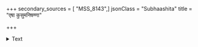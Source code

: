 +++
secondary_sources = [ "MSS_8143",]
jsonClass = "Subhaashita"
title = "एषा कुसुमनिषण्णा"

+++

<details><summary>Text</summary>

एषा कुसुमनिषण्णा तृषितापि सती भवन्तमनुरक्ता।  
प्रतिपालयति मधुकरी न खलु मधु विना त्वया पिबति॥
</details>
